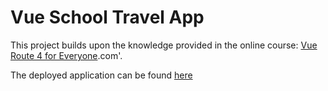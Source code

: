 # Vue School Travel App
This project builds upon the knowledge provided in the online course: [Vue Route 4 for Everyone](https://vue-school-travel.onrender).com'.

The deployed application can be found [here](https://vue-school-travel.onrender.com)
